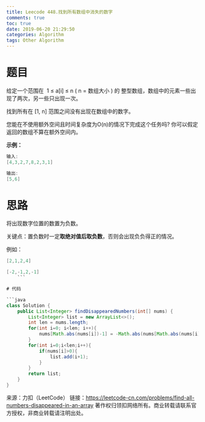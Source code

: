 ```yaml
---
title: Leecode 448.找到所有数组中消失的数字
comments: true
toc: true
date: 2019-06-20 21:29:50
categories: Algorithm
tags: Other Algorithm
---
```


# 题目

给定一个范围在  1 ≤ a[i] ≤ n ( n = 数组大小 ) 的 整型数组，数组中的元素一些出现了两次，另一些只出现一次。

找到所有在 [1, n] 范围之间没有出现在数组中的数字。

您能在不使用额外空间且时间复杂度为O(n)的情况下完成这个任务吗? 你可以假定返回的数组不算在额外空间内。

**示例：**
```java
输入:
[4,3,2,7,8,2,3,1]

输出:
[5,6]
```
# 思路

将出现数字位置的数置为负数。

关键点：置负数时一定**取绝对值后取负数**，否则会出现负负得正的情况。

例如：

```java
[2,1,2,4]
```
```java
[-2,-1,2,-1]
    ```

# 代码

```java
class Solution {
    public List<Integer> findDisappearedNumbers(int[] nums) {
        List<Integer> list = new ArrayList<>();
        int len = nums.length;
        for(int i=0; i<len; i++){
            nums[Math.abs(nums[i])-1] = -Math.abs(nums[Math.abs(nums[i])-1]);
        }
        for(int i=0;i<len;i++){
            if(nums[i]>0){
                list.add(i+1);
            }
        }
        return list;
    }
}
```

来源：力扣（LeetCode）
链接：https://leetcode-cn.com/problems/find-all-numbers-disappeared-in-an-array
著作权归领扣网络所有。商业转载请联系官方授权，非商业转载请注明出处。
